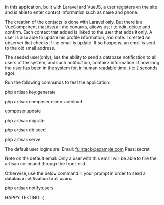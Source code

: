 In this application, built with Laravel and VueJS, a user registers on the site and is able to enter contact information such as name and phone.

The creation of the contacts is done with Laravel only. But there is a VueComponent that lists all the contacts, allows user to edit, delete and confirm. Each contact that added is linked to the user that adds it only.
A user is also able to update his profile information, and note: I created an observer that checks if the email is update. If so happens, an email is sent to the old email address.

The seeded user(only), has the ability to send a database notification to all users of the system, and such notification, contains information of how long the user has been in the system for, in human readable time. (ie: 2 seconds ago).

Run the following commands to test the application:

<p>php artisan key:generate</p>
<p>php artisan composer dump-autoload </p>
<p>composer update </p>
<p>php artisan migrate </p>
<p>php artisan db:seed </p>
<p>php artisan serve </p>

The default user logins are:
Email: fullstack@example.com
Pass: secret

Note on the default email: Only a user with this email will be able to fire the artisan command through the front-end.

Otherwise, use the below command in your prompt in order to send a database notification to all users.

php artisan notify:users

HAPPY TESTING! :)
